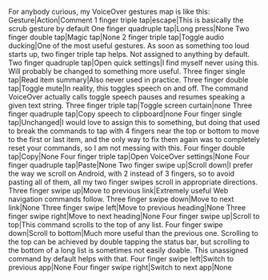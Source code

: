 For anybody curious, my VoiceOver gestures map is like this:
Gesture|Action|Comment
1 finger triple tap|escape|This is basically the scrub gesture by default
One finger quadruple tap|Long press|None
Two finger double tap|Magic tap|None
2 finger triple tap|Toggle audio ducking|One of the most useful gestures. As soon as something too loud starts up, two finger triple tap helps. Not assigned to anything by default.
Two finger quadruple tap|Open quick settings|I find myself never using this. Will probably be changed to something more useful.
Three finger single tap|Read item summary|Also never used in practice.
Three finger double tap|Toggle mute|In reality, this toggles speech on and off. The command VoiceOver actually calls toggle speech pauses and resumes speaking a given text string.
Three finger triple tap|Toggle screen curtain|none
Three finger quadruple tap|Copy speech to clipboard|none
Four finger single tap|Unchanged|I would love to assign this to something, but doing that used to break the commands to tap with 4 fingers near the top or bottom to move to the first or last item, and the only way to fix them again was to completely reset your commands, so I am not messing with this.
Four finger double tap|Copy|None
Four finger triple tap|Open VoiceOver settings|None
Four finger quadruple tap|Paste|None
Two finger swipe up|Scroll down|I prefer the way we scroll on Android, with 2 instead of 3 fingers, so to avoid pasting all of them, all my two finger swipes scroll in appropriate directions.
Three finger swipe up|Move to previous link|Extremely useful Web navigation commands follow.
Three finger swipe down|Move to next link|None
Three finger swipe left|Move to previous heading|None
Three finger swipe right|Move to next heading|None
Four finger swipe up|Scroll to top|This command scrolls to the top of any list.
Four finger swipe down|Scroll to bottom|Much more useful than the previous one. Scrolling to the top can be achieved by double tapping the status bar, but scrolling to the bottom of a long list is sometimes not easily doable. This unassigned command by default helps with that.
Four finger swipe left|Switch to previous app|None
Four finger swipe right|Switch to next app|None

